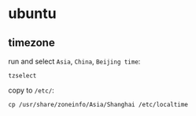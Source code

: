 # ubuntu

## timezone

run and select `Asia`, `China`, `Beijing time`:
```
tzselect
```

copy to `/etc/`:
```
cp /usr/share/zoneinfo/Asia/Shanghai /etc/localtime
```
